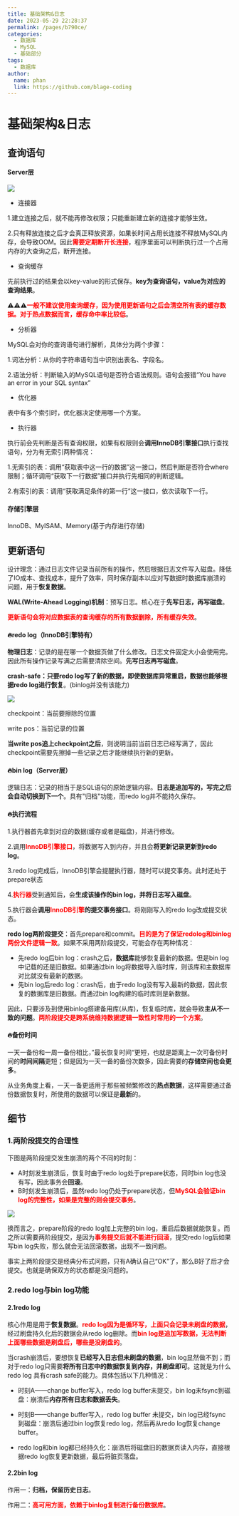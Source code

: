 ```yaml
---
title: 基础架构&日志
date: 2023-05-29 22:28:37
permalink: /pages/b790ce/
categories:
  - 数据库
  - MySQL
  - 基础部分
tags:
  - 数据库
author: 
  name: phan
  link: https://github.com/blage-coding
---
```

# 基础架构&日志

## 查询语句

#### Server层

![](https://jsd.cdn.zzko.cn/gh/blage-coding/picx-images-hosting@master/20230529/image.1pti00trsb7k.webp)

- 连接器

1.建立连接之后，就不能再修改权限；只能重新建立新的连接才能够生效。

2.只有释放连接之后才会真正释放资源，如果长时间占用长连接不释放MySQL内存，会导致OOM。因此<font color="red">**需要定期断开长连接**</font>，程序里面可以判断执行过一个占用内存的大查询之后，断开连接。

- 查询缓存

先前执行过的结果会以key-value的形式保存。**key为查询语句，value为对应的查询结果**。

:warning::warning::warning:<font color="red">**一般不建议使用查询缓存，因为使用更新语句之后会清空所有表的缓存数据。对于热点数据而言，缓存命中率比较低**</font>。

- 分析器

MySQL会对你的查询语句进行解析，具体分为两个步骤：

1.词法分析：从你的字符串语句当中识别出表名、字段名。

2.语法分析：判断输入的MySQL语句是否符合语法规则。语句会报错“You have an error in your SQL syntax”

- 优化器

表中有多个索引时，优化器决定使用哪一个方案。

- 执行器

执行前会先判断是否有查询权限，如果有权限则会**调用InnoDB引擎接口**执行查找语句，分为有无索引两种情况：

1.无索引的表：调用“获取表中这一行的数据”这一接口，然后判断是否符合where限制；循环调用“获取下一行数据”接口并执行先相同的判断逻辑。

2.有索引的表：调用“获取满足条件的第一行”这一接口，依次读取下一行。


#### 存储引擎层

InnoDB、MyISAM、Memory(基于内存进行存储)


## 更新语句

设计理念：通过日志文件记录当前所有的操作，然后根据日志文件写入磁盘。降低了IO成本、查找成本，提升了效率，同时保存副本以应对写数据时数据库崩溃的问题，用于**恢复数据**。

**WAL(Write-Ahead Logging)机制**：预写日志。核心在于**先写日志，再写磁盘**。

<font color="red">**更新语句会将对应数据表的查询缓存的所有数据删除，所有缓存失效**</font>。

#### 🔥redo log（InnoDB引擎特有）

**物理日志**：记录的是在哪一个数据页做了什么修改。日志文件固定大小会使用完。因此所有操作记录写满之后需要清除空间。**先写日志再写磁盘**。

**crash-safe：只要redo log写了新的数据，即使数据库异常重启，数据也能够根据redo log进行恢复**。(binlog并没有该能力)

![](https://jsd.cdn.zzko.cn/gh/blage-coding/picx-images-hosting@master/20230529/image.4zmxocy2imc0.webp)

checkpoint：当前要擦除的位置

write pos：当前记录的位置

**当write pos追上checkpoint之后**，则说明当前当前日志已经写满了，因此checkpoint需要先擦掉一些记录之后才能继续执行新的更新。

#### 🔥bin log（Server层）

逻辑日志：记录的相当于是SQL语句的原始逻辑内容。**日志是追加写的，写完之后会自动切换到下一个**。具有"归档"功能，而redo log并不能持久保存。

#### 🔥执行流程

1.执行器首先拿到对应的数据(缓存或者是磁盘)，并进行修改。

2.调用<font color="red">**InnoDB引擎接口**</font>，将数据写入到内存，并且会**将更新记录更新到redo log**。

3.redo log完成后，InnoDB引擎会提醒执行器，随时可以提交事务。此时还处于prepare状态

4.<font color="red">**执行器**</font>受到通知后，会**生成该操作的bin log，并将日志写入磁盘**。

5.执行器会**调用<font color="red">InnoDB引擎</font>的提交事务接口**。将刚刚写入的redo log改成提交状态。

**redo log两阶段提交**：首先prepare和commit。<font color="red">**目的是为了保证redolog和binlog两份文件逻辑一致**</font>。如果不采用两阶段提交，可能会存在两种情况：

- 先redo log后bin log：crash之后，**数据库**能够恢复最新的数据。但是bin log中记载的还是旧数据。如果通过bin log将数据导入临时库，则该库和主数据库对比就没有最新的数据。
- 先bin log后redo log：crash后，由于redo log没有写入最新的数据，因此恢复的数据库是旧数据。而通过bin log构建的临时库则是新数据。

因此，只要涉及到使用binlog搭建备用库(从库)，恢复临时库，就会导致**主从不一致的问题**。<font color="red">**两阶段提交是跨系统维持数据逻辑一致性时常用的一个方案**</font>。

#### 🔥备份时间

一天一备份和一周一备份相比，”最长恢复时间“更短，也就是距离上一次可备份时间的**时间间隔**更短；但是因为一天一备的备份次数多，因此需要的**存储空间也会更多**。

从业务角度上看，一天一备更适用于那些被频繁修改的**热点数据**，这样需要通过备份数据恢复时，所使用的数据可以保证是**最新**的。

## 细节

### 1.两阶段提交的合理性

下图是两阶段提交发生崩溃的两个不同的时刻：

- A时刻发生崩溃后，恢复时由于redo log处于prepare状态，同时bin log也没有写，因此事务会**回滚**。
- B时刻发生崩溃后，虽然redo log仍处于prepare状态，但<font color="red">**MySQL会验证bin log的完整性，如果是完整的则会提交事务**</font>。

![](https://jsd.cdn.zzko.cn/gh/blage-coding/picx-images-hosting@master/20230623/image.6b2znrscynk0.png)

换而言之，prepare阶段的redo log加上完整的bin log，重启后数据就能恢复。而之所以需要两阶段提交，是因为<font color="red">**事务提交后就不能进行回滚**</font>，提交redo log后如果写bin log失败，那么就会无法回滚数据，出现不一致问题。

事实上两阶段提交是经典分布式问题，只有A确认自己“OK”了，那么B好了后才会提交。也就是确保双方的状态都是没问题的。

### 2.redo log与bin log功能

#### 2.1redo log

核心作用是用于**恢复数据**。<font color="red">**redo log因为是循环写，上面只会记录未刷盘的数据**</font>，经过刷盘持久化后的数据会从redo log删除。而<font color="red">**bin log是追加写数据，无法判断上面哪些数据是刷盘后，哪些是没刷盘的**</font>。

当crash崩溃后，要想恢复**已经写入日志但未刷盘的数据**，bin log显然做不到；而对于redo log只需要**将所有日志中的数据恢复到内存，并刷盘即可**。这就是为什么redo log 具有crash safe的能力。具体包括以下几种情况：

- 时刻A——change buffer写入，redo log buffer未提交，bin log未fsync到磁盘：崩溃后**内存所有日志和数据丢失**。
- 时刻B——change buffer写入，redo log buffer 未提交，bin log已经fsync到磁盘：崩溃后通过bin log恢复redo log，然后再从redo log恢复change buffer。

- redo log和bin log都已经持久化：崩溃后将磁盘旧的数据页读入内存，直接根据redo log恢复更新数据，最后将脏页落盘。

#### 2.2bin log

作用一：**归档，保留历史日志**。

作用二：<font color="red">**高可用方面，依赖于binlog复制进行备份数据库**</font>。